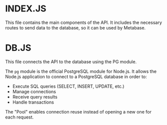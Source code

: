 # INDEX.JS

This file contains the main components of the API. It includes the necessary routes to send data to the database, so it can be used by Metabase.

# DB.JS

This file connects the API to the database using the PG module.

The `pg` module is the official PostgreSQL module for Node.js. It allows the Node.js application to connect to a PostgreSQL database in order to:

- Execute SQL queries (SELECT, INSERT, UPDATE, etc.)
- Manage connections
- Receive query results
- Handle transactions

The "Pool" enables connection reuse instead of opening a new one for each request.
